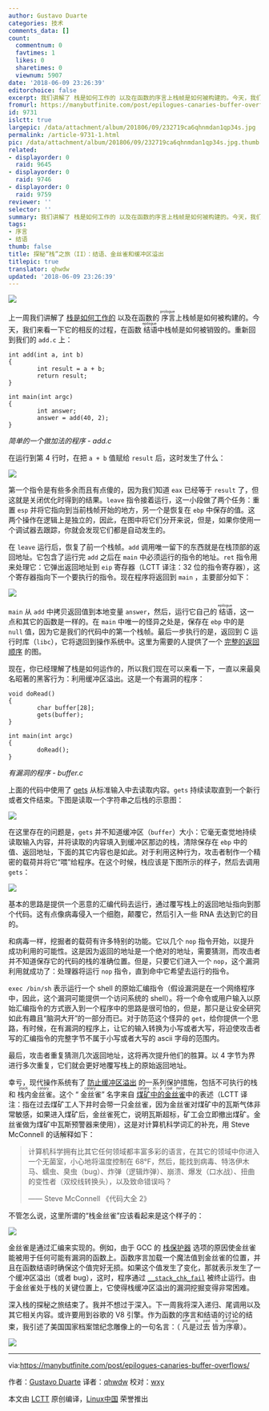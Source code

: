 ```yaml
---
author: Gustavo Duarte
categories: 技术
comments_data: []
count:
  commentnum: 0
  favtimes: 1
  likes: 0
  sharetimes: 0
  viewnum: 5907
date: '2018-06-09 23:26:39'
editorchoice: false
excerpt: 我们讲解了 栈是如何工作的 以及在函数的序言上栈帧是如何被构建的。今天，我们来看一下它的相反的过程，在函数结语中栈帧是如何被销毁的。
fromurl: https://manybutfinite.com/post/epilogues-canaries-buffer-overflows/
id: 9731
islctt: true
largepic: /data/attachment/album/201806/09/232719ca6qhnmdan1qp34s.jpg
permalink: /article-9731-1.html
pic: /data/attachment/album/201806/09/232719ca6qhnmdan1qp34s.jpg.thumb.jpg
related:
- displayorder: 0
  raid: 9645
- displayorder: 0
  raid: 9746
- displayorder: 0
  raid: 9759
reviewer: ''
selector: ''
summary: 我们讲解了 栈是如何工作的 以及在函数的序言上栈帧是如何被构建的。今天，我们来看一下它的相反的过程，在函数结语中栈帧是如何被销毁的。
tags:
- 序言
- 结语
thumb: false
title: 探秘“栈”之旅（II）：结语、金丝雀和缓冲区溢出
titlepic: true
translator: qhwdw
updated: '2018-06-09 23:26:39'
---
```


![](/data/attachment/album/201806/09/232719ca6qhnmdan1qp34s.jpg)


上一周我们讲解了 [栈是如何工作的](/article-9645-1.html) 以及在函数的<ruby> 序言 <rt>  prologue </rt></ruby>上栈帧是如何被构建的。今天，我们来看一下它的相反的过程，在函数<ruby> 结语 <rt>  epilogue </rt></ruby>中栈帧是如何被销毁的。重新回到我们的 `add.c` 上：



```
int add(int a, int b)
{
        int result = a + b;
        return result;
}

int main(int argc)
{
        int answer;
        answer = add(40, 2);
}

```

*简单的一个做加法的程序 - add.c*


在运行到第 4 行时，在把 `a + b` 值赋给 `result` 后，这时发生了什么：


![](/data/attachment/album/201806/09/232722cyw4wls3q4lnyw3l.png)


第一个指令是有些多余而且有点傻的，因为我们知道 `eax` 已经等于 `result` 了，但这就是关闭优化时得到的结果。`leave` 指令接着运行，这一小段做了两个任务：重置 `esp` 并将它指向到当前栈帧开始的地方，另一个是恢复在 `ebp` 中保存的值。这两个操作在逻辑上是独立的，因此，在图中将它们分开来说，但是，如果你使用一个调试器去跟踪，你就会发现它们都是自动发生的。


在 `leave` 运行后，恢复了前一个栈帧。`add` 调用唯一留下的东西就是在栈顶部的返回地址。它包含了运行完 `add` 之后在 `main` 中必须运行的指令的地址。`ret` 指令用来处理它：它弹出返回地址到 `eip` 寄存器（LCTT 译注：32 位的指令寄存器），这个寄存器指向下一个要执行的指令。现在程序将返回到 `main` ，主要部分如下：


![](/data/attachment/album/201806/09/232724xp1d2y2pdp820yy0.png)


`main` 从 `add` 中拷贝返回值到本地变量 `answer`，然后，运行它自己的<ruby> 结语 <rt>  epilogue </rt></ruby>，这一点和其它的函数是一样的。在 `main` 中唯一的怪异之处是，保存在 `ebp` 中的是 `null` 值，因为它是我们的代码中的第一个栈帧。最后一步执行的是，返回到 C 运行时库（`libc`），它将退回到操作系统中。这里为需要的人提供了一个 [完整的返回顺序](https://manybutfinite.com/img/stack/returnSequence.png) 的图。


现在，你已经理解了栈是如何运作的，所以我们现在可以来看一下，一直以来最臭名昭著的黑客行为：利用缓冲区溢出。这是一个有漏洞的程序：



```
void doRead()
{
        char buffer[28];
        gets(buffer);
}

int main(int argc)
{
        doRead();
}

```

*有漏洞的程序 - buffer.c*


上面的代码中使用了 [gets](http://linux.die.net/man/3/gets) 从标准输入中去读取内容。`gets` 持续读取直到一个新行或者文件结束。下图是读取一个字符串之后栈的示意图：


![](/data/attachment/album/201806/09/232725t7a98yyvlc29vch2.png)


在这里存在的问题是，`gets` 并不知道缓冲区（`buffer`）大小：它毫无查觉地持续读取输入内容，并将读取的内容填入到缓冲区那边的栈，清除保存在 `ebp` 中的值、返回地址，下面的其它内容也是如此。对于利用这种行为，攻击者制作一个精密的载荷并将它“喂”给程序。在这个时候，栈应该是下图所示的样子，然后去调用 `gets`：


![](/data/attachment/album/201806/09/232726y03y33iac3y09zbe.png)


基本的思路是提供一个恶意的汇编代码去运行，通过覆写栈上的返回地址指向到那个代码。这有点像病毒侵入一个细胞，颠覆它，然后引入一些 RNA 去达到它的目的。


和病毒一样，挖掘者的载荷有许多特别的功能。它以几个 `nop` 指令开始，以提升成功利用的可能性。这是因为返回的地址是一个绝对的地址，需要猜测，而攻击者并不知道保存它的代码的栈的准确位置。但是，只要它们进入一个 `nop`，这个漏洞利用就成功了：处理器将运行 `nop` 指令，直到命中它希望去运行的指令。


`exec /bin/sh` 表示运行一个 shell 的原始汇编指令（假设漏洞是在一个网络程序中，因此，这个漏洞可能提供一个访问系统的 shell）。将一个命令或用户输入以原始汇编指令的方式嵌入到一个程序中的思路是很可怕的，但是，那只是让安全研究如此有趣且“脑洞大开”的一部分而已。对于防范这个怪异的 `get`，给你提供一个思路，有时候，在有漏洞的程序上，让它的输入转换为小写或者大写，将迫使攻击者写的汇编指令的完整字节不属于小写或者大写的 ascii 字母的范围内。


最后，攻击者重复猜测几次返回地址，这将再次提升他们的胜算。以 4 字节为界进行多次重复，它们就会更好地覆写栈上的原始返回地址。


幸亏，现代操作系统有了 [防止缓冲区溢出](http://paulmakowski.wordpress.com/2011/01/25/smashing-the-stack-in-2011/) 的一系列保护措施，包括不可执行的栈和<ruby> 栈内金丝雀 <rt>  stack canary </rt></ruby>。这个 “<ruby> 金丝雀 <rt>  canary </rt></ruby>” 名字来自 <ruby> <a href="http://en.wiktionary.org/wiki/canary_in_a_coal_mine">  煤矿中的金丝雀 </a> <rt>  canary in a coal mine </rt></ruby> 中的表述（LCTT 译注：指在过去煤矿工人下井时会带一只金丝雀，因为金丝雀对煤矿中的瓦斯气体非常敏感，如果进入煤矿后，金丝雀死亡，说明瓦斯超标，矿工会立即撤出煤矿。金丝雀做为煤矿中瓦斯预警器来使用），这是对计算机科学词汇的补充，用 Steve McConnell 的话解释如下：



> 
> 计算机科学拥有比其它任何领域都丰富多彩的语言，在其它的领域中你进入一个无菌室，小心地将温度控制在 68°F，然后，能找到病毒、特洛伊木马、蠕虫、臭虫（bug）、炸弹（逻辑炸弹）、崩溃、爆发（口水战）、扭曲的变性者（双绞线转换头），以及致命错误吗？
> 
> 
> —— Steve McConnell 《代码大全 2》
> 
> 
> 


不管怎么说，这里所谓的“栈金丝雀”应该看起来是这个样子的：


![](/data/attachment/album/201806/09/232727p59zm51hgrh4w9mw.png)


金丝雀是通过汇编来实现的。例如，由于 GCC 的 [栈保护器](http://gcc.gnu.org/onlinedocs/gcc-4.2.3/gcc/Optimize-Options.html) 选项的原因使金丝雀能被用于任何可能有漏洞的函数上。函数序言加载一个魔法值到金丝雀的位置，并且在函数结语时确保这个值完好无损。如果这个值发生了变化，那就表示发生了一个缓冲区溢出（或者 bug），这时，程序通过 [`__stack_chk_fail`](http://refspecs.linux-foundation.org/LSB_4.0.0/LSB-Core-generic/LSB-Core-generic/libc---stack-chk-fail-1.html) 被终止运行。由于金丝雀处于栈的关键位置上，它使得栈缓冲区溢出的漏洞挖掘变得非常困难。


深入栈的探秘之旅结束了。我并不想过于深入。下一周我将深入递归、尾调用以及其它相关内容。或许要用到谷歌的 V8 引擎。作为函数的序言和结语的讨论的结束，我引述了美国国家档案馆纪念雕像上的一句名言：（<ruby> 凡是过去 皆为序章 <rt>  what is past is prologue </rt></ruby>）。


![](/data/attachment/album/201806/09/232728d7xxwoskh9kaksvs.jpg)




---


via:<https://manybutfinite.com/post/epilogues-canaries-buffer-overflows/>


作者：[Gustavo Duarte](http://duartes.org/gustavo/blog/about/) 译者：[qhwdw](https://github.com/qhwdw) 校对：[wxy](https://github.com/wxy)


本文由 [LCTT](https://github.com/LCTT/TranslateProject) 原创编译，[Linux中国](https://linux.cn/) 荣誉推出